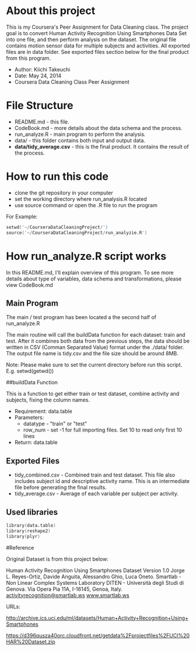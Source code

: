 # About this project

This is my Coursera's Peer Assignment for Data Cleaning class. The project goal is to
convert Human Activity Recognition Using Smartphones Data Set into one file, and then
perform analysis on the dataset. The original file contains motion sensor data for
multiple subjects and activities. All exported files are in data folder. See
exported files section below for the final product from this program.

* Author: Kiichi Takeuchi
* Date: May 24, 2014
* Coursera Data Cleaning Class Peer Assignment

# File Structure

* README.md - this file.
* CodeBook.md - more details about the data schema and the process.
* run_analyze.R - main program to perform the analysis.
* data/ - this folder contains both input and output data.
* **data/tidy_average.csv** - this is the final product. It contains the result
of the process.

# How to run this code

* clone the git repository in your computer
* set the working directory where run_analysis.R located
* use source command or open the .R file to run the program

For Example:

```s
setwd('~/CourseraDataCleaningProject/')
source('~/CourseraDataCleaningProject/run_analyzie.R')
```

# How run_analyze.R script works

In this README.md, I'll explain overview of this program. To see more
details about type of variables, data schema and transformations, please
view CodeBook.md

## Main Program

The main / test program has been located a the second half of run_analyze.R

The main routine will call the buildData function for each dataset: train and test.
After it combines both data from the previous steps, the data should be written
in CSV (Comman Separated Value) format under the ./data/ folder.
The output file name is tidy.csv and the file size should be around 8MB.

Note: Please make sure to set the current directory before run this script.
E.g. setwd(getwd())


##buildData Function

This is a function to get either train or test dataset,
 combine activity and subjects, fixing the column names.

* Requirement: data.table
* Parameters:
    - datatype - "train" or "test"
    - row_num - set -1 for full importing files. Set 10 to read only first 10 lines
* Return: data.table

## Exported Files

* tidy_combined.csv - Combined train and test dataset. This file also includes
subject id and descriptive activity name. This is an intermediate file before
generating the final results.
* tidy_average.csv - Average of each variable per subject per activity.


## Used libraries

```s
library(data.table)
library(reshape2)
library(plyr)
```

#Reference

Original Dataset is from this project below:

Human Activity Recognition Using Smartphones Dataset
Version 1.0
Jorge L. Reyes-Ortiz, Davide Anguita, Alessandro Ghio, Luca Oneto.
Smartlab - Non Linear Complex Systems Laboratory
DITEN - Università degli Studi di Genova.
Via Opera Pia 11A, I-16145, Genoa, Italy.
activityrecognition@smartlab.ws
www.smartlab.ws

URLs:

http://archive.ics.uci.edu/ml/datasets/Human+Activity+Recognition+Using+Smartphones

https://d396qusza40orc.cloudfront.net/getdata%2Fprojectfiles%2FUCI%20HAR%20Dataset.zip

